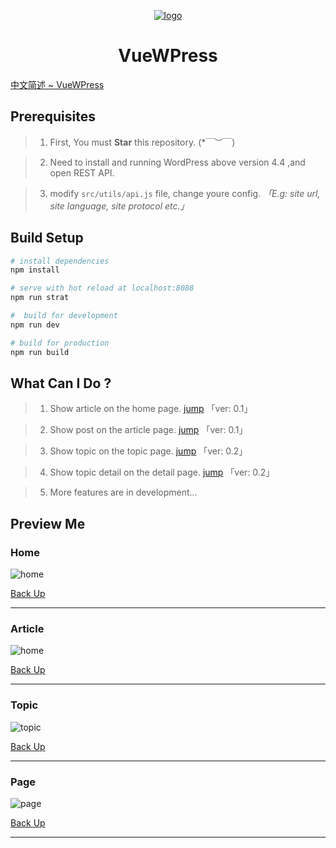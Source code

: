 <a href="http://www.darlang.com" align="center">

![logo](./src/assets/images/logo.png)

</a>
<center>

# **VueWPress**

</center>

[中文简述 ~ VueWPress](./README_CN.md)


## Prerequisites

> 1. First, You must **Star** this repository. (*￣︶￣)

> 2. Need to install and running WordPress above version 4.4 ,and open REST API.

> 3. modify `src/utils/api.js` file, change youre config.  *「E.g: site url, site language, site protocol etc.」*


## Build Setup

``` bash
# install dependencies
npm install

# serve with hot reload at localhost:8088
npm run strat

#  build for development
npm run dev

# build for production
npm run build
```

## What Can I Do ?
> 1. Show article on the home page. [jump](#Home) 「ver: 0.1」

> 2. Show post on the article page. [jump](#Article) 「ver: 0.1」

> 3. Show topic on the topic page. [jump](#Topic) 「ver: 0.2」

> 4. Show topic detail on the detail page. [jump](#Page) 「ver: 0.2」

> 5. More features are in development...

## Preview Me
### Home
![home](./src/assets/previews/home.png)

[Back Up](#VueWPress)

---

### Article
![home](./src/assets/previews/article.png)

[Back Up](#VueWPress)

---

### Topic
![topic](./src/assets/previews/topic.png)

[Back Up](#VueWPress)

---

### Page
![page](./src/assets/previews/page.png)

[Back Up](#VueWPress)

---